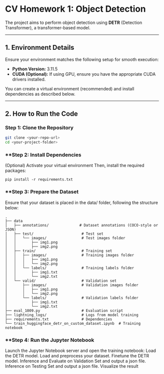 
# **CV Homework 1: Object Detection**

The project aims to perform object detection using **DETR** (Detection Transformer), a transformer-based model.

---

## **1. Environment Details**  
Ensure your environment matches the following setup for smooth execution:

- **Python Version:** 3.11.5  
- **CUDA (Optional):** If using GPU, ensure you have the appropriate CUDA drivers installed.  

You can create a virtual environment (recommended) and install dependencies as described below.

---

## **2. How to Run the Code**

### **Step 1: Clone the Repository**
```bash
git clone <your-repo-url>
cd <your-project-folder>
```

### **Step 2: Install Dependencies
(Optional) Activate your virtual environment
Then, install the required packages:
```
pip install -r requirements.txt
```

### **Step 3: Prepare the Dataset
Ensure that your dataset is placed in the data/ folder, following the structure below:

```
.
├── data
│   ├── annotations/              # Dataset annotations (COCO-style or JSON)
│   ├── test/                      # Test set
│   │   └── images/                # Test images folder
│   │       ├── img1.png
│   │       ├── img2.png
│   ├── train/                     # Training set
│   │   ├── images/                # Training images folder
│   │   │   ├── img1.png
│   │   │   └── img2.png
│   │   └── labels/                # Training labels folder
│   │       ├── img1.txt
│   │       └── img2.txt
│   └── valid/                     # Validation set
│       ├── images/                # Validation images folder
│       │   ├── img1.png
│       │   └── img2.png
│       └── labels/                # Validation labels folder
│           ├── img1.txt
│           └── img2.txt
├── eval_1009.py                   # Evaluation script
├── lightning_logs/                # Logs from model training
├── requirements.txt               # Dependencies
└── train_huggingface_detr_on_custom_dataset.ipynb  # Training notebook
```

### **Step 4: Run the Jupyter Notebook
Launch the Jupyter Notebook server and open the training notebook:
Load the DETR model.
Load and preprocess your dataset.
Finetune the DETR model.
Inference and Evaluate on Validation Set and output a json file.
Inference on Testing Set and output a json file.
Visualize the result
